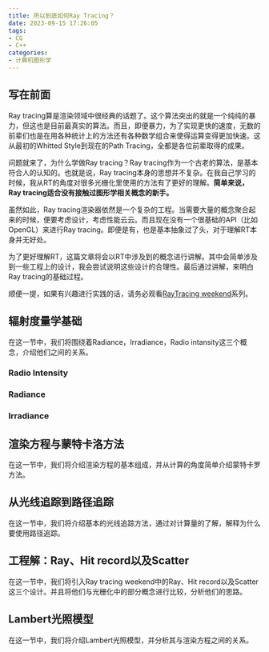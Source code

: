 ```yaml
---
title: 所以到底如何Ray Tracing？
date: 2023-09-15 17:26:05
tags:
- CG
- C++
categories:
- 计算机图形学
---
```

## 写在前面

Ray tracing算是渲染领域中很经典的话题了。这个算法突出的就是一个纯纯的暴力，但这也是目前最真实的算法。而且，即便暴力，为了实现更快的速度，无数的前辈们也是在用各种统计上的方法还有各种数学组合来使得运算变得更加快速。这从最初的Whitted Style到现在的Path Tracing，全都是各位前辈取得的成果。

问题就来了，为什么学做Ray tracing？Ray tracing作为一个古老的算法，是基本符合人的认知的。也就是说，Ray tracing本身的思想并不复杂。在我自己学习的时候，我从RT的角度对很多光栅化里使用的方法有了更好的理解。**简单来说，Ray tracing适合没有接触过图形学相关概念的新手。**

虽然如此，Ray tracing渲染器依然是一个复杂的工程。当需要大量的概念聚合起来的时候，便要考虑设计，考虑性能云云。而且现在没有一个很基础的API（比如OpenGL）来进行Ray tracing。即便是有，也是基本抽象过了头，对于理解RT本身并无好处。

为了更好理解RT，这篇文章将会以RT中涉及到的概念进行讲解。其中会简单涉及到一些工程上的设计，我会尝试说明这些设计的合理性。最后通过讲解，来明白Ray tracing的基础过程。

顺便一提，如果有兴趣进行实践的话，请务必观看[RayTracing weekend](https://raytracing.github.io/)系列。

<!-- toc -->

## 辐射度量学基础

在这一节中，我们将围绕着Radiance，Irradiance，Radio intansity这三个概念，介绍他们之间的关系。

### Radio Intensity

### Radiance

### Irradiance

## 渲染方程与蒙特卡洛方法

在这一节中，我们将介绍渲染方程的基本组成，并从计算的角度简单介绍蒙特卡罗方法。

## 从光线追踪到路径追踪

在这一节中，我们将介绍基本的光线追踪方法，通过对计算量的了解，解释为什么要使用路径追踪。

## 工程解：Ray、Hit record以及Scatter

在这一节中，我们将引入Ray tracing weekend中的Ray、Hit record以及Scatter这三个设计。并且将他们与光栅化中的部分概念进行比较，分析他们的思路。

## Lambert光照模型

在这一节中，我们将介绍Lambert光照模型，并分析其与渲染方程之间的关系。
